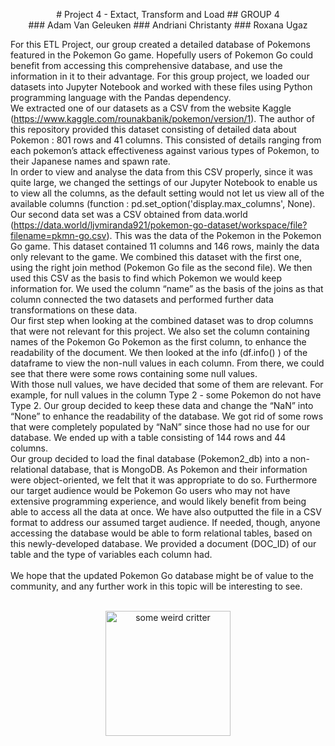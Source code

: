 <p align="center"># Project 4 - Extact, Transform and Load
## GROUP 4
<br>
### Adam Van Geleuken
### Andriani Christanty
### Roxana Ugaz
</p>

For this ETL Project, our group created a detailed database of Pokemons featured in the Pokemon Go game. Hopefully users of Pokemon Go could benefit from accessing this comprehensive database, and use the information in it to their advantage. For this group project, we loaded our datasets into Jupyter Notebook and worked with these files using Python programming language with the Pandas dependency. <br>
We extracted one of our datasets as a CSV from the website Kaggle (https://www.kaggle.com/rounakbanik/pokemon/version/1). The author of this repository provided this dataset consisting of detailed data about Pokemon : 801 rows and 41 columns. This consisted of details ranging from each pokemon’s attack effectiveness against various types of Pokemon, to their Japanese names and spawn rate. <br>
In order to view and analyse the data from this CSV properly, since it was quite large, we changed the settings of our Jupyter Notebook to enable us to view all the columns, as the default setting would not let us view all of the available columns (function : pd.set_option('display.max_columns', None). <br>
Our second data set was a CSV obtained from data.world (https://data.world/ljvmiranda921/pokemon-go-dataset/workspace/file?filename=pkmn-go.csv). This was the data of the Pokemon in the Pokemon Go game. This dataset contained 11 columns and 146 rows, mainly the data only relevant to the game. We combined this dataset with the first one, using the right join method (Pokemon Go file as the second file). We then used this CSV as the basis to find which Pokemon we would keep information for. We used the column “name” as the basis of the joins as that column connected the two datasets and performed further data transformations on these data. <br>
Our first step when looking at the combined dataset was to drop columns that were not relevant for this project. We also set the column containing names of the Pokemon Go Pokemon as the first column, to enhance the readability of the document. We then looked at the info (df.info() ) of the dataframe to view the non-null values in each column. From there, we could see that there were some rows containing some null values. <br>
With those null values, we have decided that some of them are relevant. For example, for null values in the column Type 2 - some Pokemon do not have Type 2. Our group decided to keep these data and change the “NaN” into “None” to enhance the readability of the database. We got rid of some rows that were completely populated by “NaN” since those had no use for our database. We ended up with a table consisting of 144 rows and 44 columns.    <br>
Our group decided to load the final database (Pokemon2_db) into a non-relational database, that is MongoDB. As Pokemon and their information were object-oriented, we felt that it was appropriate to do so. Furthermore our target audience would be Pokemon Go users who may not have extensive programming experience, and would likely benefit from being able to access all the data at once. We have also outputted the file in a CSV format to address our assumed target audience. If needed, though, anyone accessing the database would be able to form relational tables, based on this newly-developed database. We provided a document (DOC_ID) of our table and the type of variables each column had.<br><br>
We hope that the updated Pokemon Go database might be of value to the community, and any further work in this topic will be interesting to see.
<br>
<br>
<p align="center">
  <img width="200" src="https://www.google.com/url?sa=i&url=https%3A%2F%2Fwww.ign.com%2Fwikis%2Fpokemon-red-blue-yellow-version%2FPikachu&psig=AOvVaw0a8K2hNu1FY9JQ6P-iVqta&ust=1647749839465000&source=images&cd=vfe&ved=0CAsQjRxqFwoTCPi51tOo0fYCFQAAAAAdAAAAABAD" alt="some weird critter">
</p>